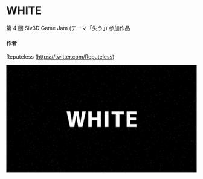 # WHITE
第 4 回 Siv3D Game Jam (テーマ「失う」) 参加作品

#### 作者  
Reputeless (https://twitter.com/Reputeless)

![スクリーンショット](white.png "スクリーンショット")
